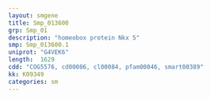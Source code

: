 ```yaml
---
layout: smgene
title: Smp_013600
grp: Smp_01
description: "homeobox protein Nkx 5"
smp: Smp_013600.1
uniprot: "G4VEK6"
length:  1629
cdd: "COG5576, cd00086, cl00084, pfam00046, smart00389"
kk: K09349
categories: sm
---
```

